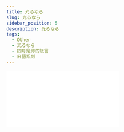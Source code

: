 ```yaml
---
title: 光るなら
slug: 光るなら
sidebar_position: 5
description: 光るなら
tags:
  - Other
  - 光るなら
  - 四月是你的謊言
  - 日語系列
---
```


<iframe src="//player.bilibili.com/player.html?bvid=BV1Sb411a7EG&page=1" scrolling="no" border="0" frameborder="no" framespacing="0" allowfullscreen="true"> </iframe>